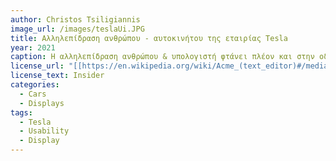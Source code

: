 ```yaml
---
author: Christos Tsiligiannis
image_url: /images/teslaUi.JPG
title: Αλληλεπίδραση ανθρώπου - αυτοκινήτου της εταιρίας Tesla
year: 2021
caption: Η αλληλεπίδραση ανθρώπου & υπολογιστή φτάνει πλέον και στην οδήγηση. Στην φωτογραφία φαίνεται ο οδηγός ενός αυτοκινήτου της Tesla, να αλληλεπιδρά με το user interface ενώ οδηγά, πράγμα που είχε δημιουργήσει ανησυχίες κατά την κυκλοφορία του πρώτου της αυτοκινήτου με οθόνη το 2012.
license_url: "[[https://en.wikipedia.org/wiki/Acme_(text_editor)#/media/File:Acme.png](https://www.techspot.com/articles-info/579/images/23b-j.webp)](https://i.insider.com/61b1cd6372b3b7001807e73d?width=1000&format=jpeg&auto=webp)" 
license_text: Insider
categories:
  - Cars
  - Displays
tags:
  - Tesla
  - Usability
  - Display
---
```


